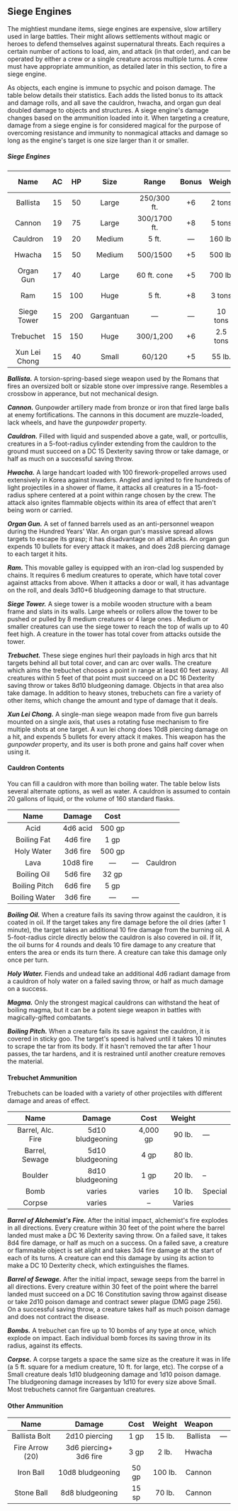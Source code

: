 ## Siege Engines  
The mightiest mundane items, siege engines are expensive, slow artillery used in large battles. Their might allows settlements without magic or heroes to defend themselves against supernatural threats. Each requires a certain number of actions to load, aim, and attack (in that order), and can be operated by either a crew or a single creature across multiple turns. A crew must have appropriate ammunition, as detailed later in this section, to fire a siege engine.

As objects, each engine is immune to psychic and poison damage. The table below details their statistics. Each adds the listed bonus to its attack and damage rolls, and all save the cauldron, hwacha, and organ gun deal doubled damage to objects and structures. A siege engine's damage changes based on the ammunition loaded into it. When targeting a creature, damage from a siege engine is for considered magical for the purpose of overcoming resistance and immunity to nonmagical attacks and damage so long as the engine's target is one size larger than it or smaller.

##### Siege Engines
|     Name      | AC  | HP  |    Size    |    Range     | Bonus |  Weight  |  Price   | To-Load | To-Aim | To-Attack |                  |
|:-------------:|:---:|:---:|:----------:|:------------:|:-----:|:--------:|:--------:|:-------:|:------:|:---------:| ---------------- |
|   Ballista    | 15  | 50  |   Large    | 250/300 ft.  |  +6   |  2 tons  | 1,500 gp |    2    |   1    |     1     | 3d10 piercing    |
|    Cannon     | 19  | 75  |   Large    | 300/1700 ft. |  +8   |  5 tons  | 3,000 gp |    6    |   1    |     1     | 8d8 bludgeoning  |
|   Cauldron    | 19  | 20  |   Medium   |    5 ft.     |   —   | 160 lb.  |  35 gp   |    3    |   1    |     1     | 3d6 fire         |
|    Hwacha     | 15  | 50  |   Medium   |   500/1500   |  +5   | 500 lb.  |  200 gp  |    5    |   1    |     1     |                  |
|   Organ Gun   | 17  | 40  |   Large    | 60 ft. cone  |  +5   | 700 lb.  | 1,000 gp |   10    |   1    |     1     | 4d8 bludgeoning  |
|      Ram      | 15  | 100 |    Huge    |    5 ft.     |  +8   |  3 tons  |  200 gp  |    —    |   5    |     1     | 3d10 bludgeoning |
|  Siege Tower  | 15  | 200 | Gargantuan |      —       |   —   | 10 tons  | 2,500 gp |    —    |   —    |     —     | —                |
|   Trebuchet   | 15  | 150 |    Huge    |  300/1,200   |  +6   | 2.5 tons | 1,500 gp |    3    |   3    |     1     | 8d10 bludgeoning |
| Xun Lei Chong | 15  | 40  |   Small    |    60/120    |  +5   |  55 lb.  | 1,000 gp |    5    |   1    |     1     |                  |

***Ballista.*** A torsion-spring-based siege weapon used by the Romans that fires an oversized bolt or sizable stone over impressive range. Resembles a crossbow in apperance, but not mechanical design.

***Cannon.*** Gunpowder artillery made from bronze or iron that fired large balls at enemy fortifications. The cannons in this document are muzzle-loaded, lack wheels, and have the *gunpowder* property.

***Cauldron.*** Filled with liquid and suspended above a gate, wall, or portcullis, creatures in a 5-foot-radius cylinder extending from the cauldron to the ground must succeed on a DC 15 Dexterity saving throw or take damage, or half as much on a successful saving throw.

***Hwacha.*** A large handcart loaded with 100 firework-propelled arrows used extensively in Korea against invaders. Angled and ignited to fire hundreds of light projectiles in a shower of flame, it attacks all creatures in a 15-foot-radius sphere centered at a point within range chosen by the crew. The attack also ignites flammable objects within its area of effect that aren't being worn or carried.

***Organ Gun.*** A set of fanned barrels used as an anti-personnel weapon during the Hundred Years' War. An organ gun's massive spread allows targets to escape its grasp; it has disadvantage on all attacks. An organ gun expends 10 bullets for every attack it makes, and does 2d8 piercing damage to each target it hits.

***Ram.***
This movable galley is equipped with an iron-clad log suspended by chains. It requires 6 medium creatures to operate, which have total cover against attacks from above. When it attacks a door or wall, it has advantage on the roll, and deals 3d10+6 bludgeoning damage to that structure.  

***Siege Tower.*** A siege tower is a mobile wooden structure with a beam frame and slats in its walls. Large wheels or rollers allow the tower to be pushed or pulled by 8 medium creatures or 4 large ones . Medium or smaller creatures can use the siege tower to reach the top of walls up to 40 feet high. A creature in the tower has total cover from attacks outside the tower.

***Trebuchet.*** These siege engines hurl their payloads in high arcs that hit targets behind all but total cover, and can arc over walls. The creature which aims the trebuchet chooses a point in range at least 60 feet away. All creatures within 5 feet of that point must succeed on a DC 16 Dexterity saving throw or takes 8d10 bludgeoning damage. Objects in that area also take damage. In addition to heavy stones, trebuchets can fire a variety of other items, which change the amount and type of damage that it deals.

***Xun Lei Chong.*** A single-man siege weapon made from five gun barrels mounted on a single axis, that uses a rotating fuse mechanism to fire multiple shots at one target. A xun lei chong does 10d8 piercing damage on a hit, and expends 5 bullets for every attack it makes. This weapon has the *gunpowder* property, and its user is both prone and gains half cover when using it.

#### Cauldron Contents
You can fill a cauldron with more than boiling water. The table below lists several alternate options, as well as water. A cauldron is assumed to contain 20 gallons of liquid, or the volume of 160 standard flasks.

|     Name      |  Damage   |  Cost  |     |          |
|:-------------:|:---------:|:------:|:---:| -------- |
|     Acid      | 4d6 acid  | 500 gp |     |          |
|  Boiling Fat  | 4d6 fire  |  1 gp  |     |          |
|  Holy Water   | 3d6 fire  | 500 gp |     |          |
|     Lava      | 10d8 fire |   —    |  —  | Cauldron |
|  Boiling Oil  | 5d6 fire  | 32 gp  |     |          |
| Boiling Pitch | 6d6 fire  |  5 gp  |     |          |
| Boiling Water | 3d6 fire  |   —    |  —  |          |

***Boiling Oil.*** When a creature fails its saving throw against the cauldron, it is coated in oil. If the target takes any fire damage before the oil dries (after 1 minute), the target takes an additional 10 fire damage from the burning oil. A 5-foot-radius circle directly below the cauldron is also covered in oil. If lit, the oil burns for 4 rounds and deals 10 fire damage to any creature that enters the area or ends its turn there. A creature can take this damage only once per turn.

***Holy Water.*** Fiends and undead take an additional 4d6 radiant damage from a cauldron of holy water on a failed saving throw, or half as much damage on a success.

***Magma.*** Only the strongest magical cauldrons can withstand the heat of boiling magma, but it can be a potent siege weapon in battles with magically-gifted combatants.

***Boiling Pitch.*** When a creature fails its save against the cauldron, it is covered in sticky goo. The target's speed is halved until it takes 10 minutes to scrape the tar from its body. If it hasn't removed the tar after 1 hour passes, the tar hardens, and it is restrained until another creature removes the material.

#### Trebuchet Ammunition
Trebuchets can be loaded with a variety of other projectiles with different damage and areas of effect.

|        Name        |      Damage      |   Cost   | Weight |         |
|:------------------:|:----------------:|:--------:|:------:| ------- |
| Barrel,  Alc. Fire | 5d10 bludgeoning | 4,000 gp | 90 lb. | —       |
|   Barrel, Sewage   | 5d10 bludgeoning |   4 gp   | 80 lb. |         |
|      Boulder       | 8d10 bludgeoning |   1 gp   | 20 lb. | –       |
|        Bomb        |      varies      |  varies  | 10 lb. | Special |
|       Corpse       |      varies      |    –     | Varies |         |

***Barrel of Alchemist's Fire.*** After the initial impact, alchemist's fire explodes in all directions. Every creature within 30 feet of the point where the barrel landed must make a DC 16 Dexterity saving throw. On a failed save, it takes 8d4 fire damage, or half as much on a success. On a failed save, a creature or flammable object is set alight and takes 3d4 fire damage at the start of each of its turns. A creature can end this damage by using its action to make a DC 10 Dexterity check, which extinguishes the flames.  

***Barrel of Sewage.*** After the initial impact, sewage seeps from the barrel in all directions. Every creature within 30 feet of the point where the barrel landed must succeed on a DC 16 Constitution saving throw against disease or take 2d10 poison damage and contract sewer plague (DMG page 256). On a successful saving throw, a creature takes half as much poison damage and does not contract the disease.

***Bombs.*** A trebuchet can fire up to 10 bombs of any type at once, which explode on impact.  Each individual bomb forces its saving throw in its radius, against its effects.

***Corpse.*** A corpse targets a space the same size as the creature it was in life (a 5 ft. square for a medium creature, 10 ft. for large, etc). The corpse of a Small creature deals 1d10 bludgeoning damage and 1d10 poison damage. The bludgeoning damage increases by 1d10 for every size above Small. Most trebuchets cannot fire Gargantuan creatures.

#### Other Ammunition

|      Name       |         Damage         | Cost  | Weight  |  Weapon  |     |
|:---------------:|:----------------------:|:-----:|:-------:|:--------:|:--- |
|  Ballista Bolt  |     2d10 piercing      | 1 gp  | 15 lb.  | Ballista | —   |
| Fire Arrow (20) | 3d6 piercing+ 3d6 fire | 3 gp  |  2 lb.  |  Hwacha  |     |
|    Iron Ball    |    10d8 bludgeoning    | 50 gp | 100 lb. |  Cannon  |     |
|   Stone Ball    |    8d8 bludgeoning     | 15 sp | 70 lb.  |  Cannon  |     |
